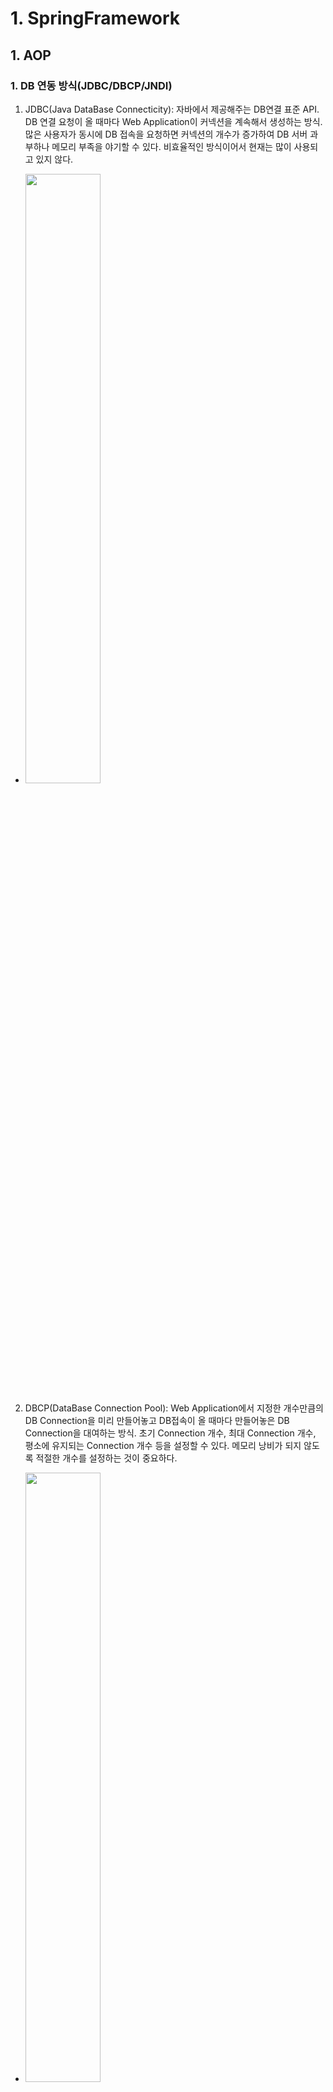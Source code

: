 # 1. SpringFramework
## 1. AOP
### 1. DB 연동 방식(JDBC/DBCP/JNDI)
1. JDBC(Java DataBase Connecticity): 자바에서 제공해주는 DB연결 표준 API. DB 연결 요청이 올 때마다 Web Application이 커넥션을 계속해서 생성하는 방식. 많은 사용자가 동시에 DB 접속을 요청하면 커넥션의 개수가 증가하여 DB 서버 과부하나 메모리 부족을 야기할 수 있다. 비효율적인 방식이어서 현재는 많이 사용되고 있지 않다.
- <img src ="images/JDBC.jpg" width="50%" height="50%">

2. DBCP(DataBase Connection Pool): Web Application에서 지정한 개수만큼의 DB Connection을 미리 만들어놓고 DB접속이 올 때마다 만들어놓은 DB Connection을 대여하는 방식.
초기 Connection 개수, 최대 Connection 개수, 평소에 유지되는 Connection 개수 등을 설정할 수 있다. 메모리 낭비가 되지 않도록 적절한 개수를 설정하는 것이 중요하다.
- <img src ="images/DBCP.jpg" width="50%" height="50%">

3. JNDI(Java Naming and Directory Interface): 방식은 DBCP와 같지만 DB Connection의 관리 주체가 Web Application이 아닌 WAS(Web Application Server)로 변경. 
설정이 간편하고 Web Application에 과부하를 방지할 수 있어서 가장 많이 사용되는 방식.
- <img src ="images/JNDI.jpg" width="50%" height="50%">

### 2. AOP
1. 공통 관심인 로그 출력이나 트랜잭션, 예외처리 등을 모든 비즈니스 메소드에 포함시키는 일은 매수 비효율적인 작업이다. 중간에 모듈이 변경되면 모든 메소드들을 수정해야 된다는 단점이 있다.

2. 스프링에서는 설정파일로 공통관심을 묶어서 관리할 수 있다.

### 3. AOP 관련 용어 정리
1. 포인트컷(pointcut): 공통 관심 코드가 실행 될 메소드. aop:pointcut의 expression 속성으로 필터링 된 메소드.
만약 트랜잭션 AOP로 구성한다고 생각했을 때 insert, delete, update 하는 메소드에서만 트랜잭션이 발생할 수 있게 expression을 구성하면 된다.
    - 포인트컷의 expression: 포인트컷을 지정하는 조건.
        - execution()으로 포인트 컷을 지정한다.
        - 첫 번째 파라미터(* or void or !void ....): 메소드의 리턴타입을 지정 
        - 두 번째 파라미터: 메소드가 존재하는 클래스나 패키지를 지정.
        ```
        com.bit.springboard.service..: service에 존재하는 모든 하위 패키지 지정.
        com.bit.springboard.service..impl: service의 하위 패키지 중 impl로 끝나는 모든 패키지 지정.
        com.bit.springboard.service: service 패키지만 지정.
        *Impl: impl로 끝나는 모든 클래스 지정.
        BoardServiceImpl: BoardServiceImpl클래스만 지정.
        BoardService+: BoardService를 상속 받아 구현한 모든 클래스 지정.
        ```

        - 세 번째 파라미터: 메소드를 지정.
        ```
        *: 모든 메소드 지정.
        get*: get으로 시작하는 모든 메소드 지정.
        *Board: Board로 끝나는 모든 메소드 지정.
        (..): 매개변수의 타입과 개수에 제약을 두지 않음.
        어떠한 매개변수를 갖던 상관하지 않고 지정.
        (*): 매개변수의 타입은 제약을 두지 않지만 개수는 무조건 한개여야 한다.
        (com.bit.springboard.dto.BoardDTO): 매개변수는 하나면서 그 매개변수가 BoardDTO인 메소드 지정.
        (!com.bit.springboard.dto.BoardDTO): 매개변수는 하나면서 그 매개변수가 BoardDTO가 아닌 메소드 지정.
        (Integer, ..): 매개변수의 타입과 개수에 제약을 두진 않지만 첫 번째 매개변수는 무조건 int형인 메소드 지정.
        ```
2. 어드바이스(advice): 공통 관심에 해당되는 공통기능 코드(consoleLog, consoleLogPlus). 어드바이스를 지정할 때는 공통 기능 코드가 실행될 시점과 함께 지정해줘야 한다.

3. 위빙(weaving): 공통 기능 코드가 포인트 컷에 주입되는 행위. 위빙 기능이 있기 때문에 비즈니스 로직에서 공통 기능 코드를 추가하지 않고도 공통 기능 코드가 실행되는 것.

4. 애즈팩트(aspect), 어드바이저(advisor)
    - 애즈팩트: 어드바이스 + 포인트 컷. 포인트 컷에 위빙이 일어나서 공통 기능 코드가 포인트 컷에 주입된 상태를 애즈팩트라고 한다.
    - 어드바이저: 애즈팩트와 동일. 공통 기능 코드의 메소드 명을 모를 때나 공통 기능이 들어있는 클래스명을 모를때 애즈팩트 대신 어즈바이저를 사용.
    - 트랜잭션을 설정할 때 commit, rollback 시점을 개발자가 알 수 없기 때문에 이 때도 애즈팩트 대신 어드바이저를 사용해서 자동적으로 commit, rollback이 일어나도록 설정한다.

### 4. AOP의 동작 시점
1. before: 포인트컷 메소드가 실행되기 전에 공통 기능 코드를 실행.
2. after-returning: 포인트컷 메소드가 정상적으로 종료되고 공통 기능 코드를 실행.
3. after-throwing: 포인트컷 메소드가 에러를 발생시켰을 때 공통 기능 코드를 실행.
4. after: 포인트컷 메소드가 정상 종료되거나 에러를 발생시키거나 상관없이 메소드가 종료되면 무조건 공통 기능 코드를 실행.
5. around: 포인트컷 메소드 실행하기 전, 실행한 후 한 번씩 공통 기능 코드 실행.

### 5. JoinPoint
1. 조인포인트(JoinPoint): 포인트컷이 될 수 있는 포인트컷 후보 메소드. 모든 비즈니스 로직 메소드가 조인포인트
```
<aop:pointcut id="allpointcut"
                expression="execution(* com.bit.springboard.service..BoardServiceImpl.*(..))"></aop:pointcut>
- 포인트컷을 위와 같이 설정하면 BoardServiceImpl의 insertBoard, updateBoard, deleteBoard, getBoard, getBoardList는 조인포인트면서 포인트컷인 메소드가 되고 UserServiceImpl의 join, getUser는 조인포인트지만 포인트컷이 아닌 메소드가 된다.
```
2. 조인포인트 인터페이스의 유용한 메소드
    - getSignature(): 포인트컷으로 지정되어 실행되고 있는 메소드의 시그니쳐(메소드명,리턴타입,매개변수)를 Signature 객체에 담아서 리턴
    - getTarget(): 호출된 메소드를 소유하고 있는 객체를 리턴
    - getArgs(): 호출된 메소드의 매개변수 값들을 object 배열로 반환

3. Signature 객체의 메소드
    - toShortString(): 호출된 메소드의 메소드명, 리턴타입, 매개변수를 축약된 String으로 리턴
    - toLongString(): 메소드의 시그니쳐(메소드명, 리턴타입,매개변수)를 패키지 경로까지 포함된 String으로 리턴
    - getName(): 호출된 비즈니스 로직 메소드의 메소드명 리턴

4. ProceedingJoinPoint
    - JoinPoint 상속받아 만들어졌고 proceed() 메소드를 추가한 인터페이스
    - 현재 진행중인 포인트컷 메소드를 받아오면서 proceed() 메소드를 통해서 받아온 포인트컷 메소드를 진행시킬 수 있다.
    - aop:before, aop:after-returning, aop:after-throwing, aop:after ===> joinPoint 인터페이스 사용
    - aop:around ===> ProceedingJoinPoint 사용


## 2. JDBC Template
### 1. JDBC Template이란
1. GOF의 디자인 패턴 중 템플릿 디자인 패턴이 적용된 클래스.
2. 템플릿 디자인 패턴은 반복되는 작업을 캡슐화하여 재사용할 수 있는 패턴으로 정의하는 방식
3. DBCP(DateBase Connection Pool)에 DataSource(DB 연결 정보 객체)을 의존성으로 주입받아서 커넥션의 풀을 구성하고 커넥션들을 계속 대여하여 재사용할 수 있는 방식.

### 2. JDBC Template 에서 사용가능한 메소드
1. update(): insert, update, delete 쿼리 실행. ? 인자값을 어떻게 처리할 지에 따라서 구 가지 방식으로 사용가능.
    - 1번 방식
        : 물음표 인자 개수만큼 인자 값을 나열해서 보내는 방식
        ```
        update(쿼리문, 물을표인자값1, 물음표인자값2, 물음표인자값3);
        ```
    - 2번 방식
        : 물을표 인자() 개수만큼의 배열을 생성하여 배열 자체를 매개변수로 보내는 방식
        ```
        Object[]args = {물음표인자값1,물을표인자값2,물음표인자값3};

        update(쿼리문, args);
        ```
2. queryForInt(): select 구문으로 검색된 결과 값이 정수일 때 사용하는 메소드. sum,count,avg ..등 
                  통계 함수에서 주로 사용된다.
3. queryForObject(): select 구문으로 검색된 결과를 특정 자바객체에 매핑시켜 리턴받고 싶을 때 사용하는 메소드.
                     DTO로 받고 싶을 때 해당 메소드를 사용하면 된다. (결과가 단행인 쿼리에서만 사용가능)
                     RowMapper라는 인터페이스를 상속받아 구현한 클래스로 리턴받는데 mapRow()라는 메소드를 구현해서 개발자가 원하는 형태의 객체로 만들어서 다시 리턴가능.
4. query(): select 구문으로 검색된 결과가 다중 행일 때 사용하는 메소드. 기본적인 사용법은 
            queryForObject와 동일. 한행씩 객체로 매핑해서 List에 담아서 리턴.

## 3. 트랜잭션 처리
### 1. 트랜잭션이란
1. 트랜잭션은 DB에서 처리하는 작업의 단위.
2. DDL(Insert, Delete, Update)가 실행되면 항상 commit이나 rollback이 실행되어야 트랜잭션이 종료된다.
3. 스프링에서 AOP 설정을 이용해서 트랜잭션 처리한다.

### 2. 스프링에서의 트랜잭션
1. 트랜잭션을 설정할 떄는 애즈팩트 대신 어드바이저를 사용한다. 개발자가 commit과 rollback의 시점을 지정할 수 없기 때문이다.
2. 어드바이저는 쿼리가 성공하면 commit을 
                     실패하면 rollback을 자동 호출한다. 

## 4. MyBatis
### 1. MyBatis란
1. Sql Mapper Framework 중 하나의 종류. SQL 쿼리문을 Mapper 라는 파일로 분리해서 관리하는 프레임워크
2. iBatis라는 프레임워크가 독점적으로 사용되고 있었는데 2010년 구글이 iBatis를 인수하면서 이름이 MyBatis롷 변경되었다.
3. 요즘 Sql Mapper Framework보다는 ORM 프레임워크(JPA, Hibernates 등)이 성행하고 있다.

### 2. MyBatis의 구조
1. DAO에 존재하던 쿼리문들을 Mapper 라는 별도의 파일로 관리. 스프링프레임워크에서는 xml 파일방식만 지원. 스프링부트에서는 xml파일 방식과 어노테이션 방식도 지원.
2. MyBatis만의 설정파일을 만들어서 조회 쿼리 결과의 표출방식 지정, 결과를 담아줄 객체의 별칭을 달아주는
설정, 쿼리문이 저장되어 있는 Mapper 파일의 위치를 지정할 수 있는 등의 설정을 제공한다.
3. DAO로부터 분리된 Mapper 파일은 namespace라는 별칭을 지정하여 호출하게 되는데 관례적으로 DAO에서 분리됐기 때문에 DAO의 이름과 동일하게 설정하는 것이 대부분.
4. Mapper xml의 구조
```
<xml 설정>
<doctype 지정>
<mapper 설정>
    <select id ="selectBoard" parameterType="int, string, map, com.bit.springboard.dto.BoardDTO,..."
    resultType="int, string, map, com.bit.springboard.dto.BoardDTO"></select>
    <insert></insert>
    <delete></delete>
    <update></update>
</mapper>
//DAO에서 mapper를 호출하여 사용하는 방식
mapper의 namespace값. 쿼리문의 id값
```

##  5. WebApplication
### 1. Spring Application의 구동
1. WAS가 구동되면서 web.xml을 읽어서 ServletContainer를 구동시킨다.
    - web.xml: 서블릿의 생명주기 관리하는 설정이 담겨있는 설정파일. 이 설정파일을 읽어서 서블릿들을 생성하는 컨테이너가 하나 생성된다.
    - 컨테이너: 설정파일을 저장하고 있는 상자. 저장되어 있는 설정파일로 어떤 동작이 일어났을 때 무언가를 생성해주는 상자.
    - context-param: 서블릿 컨테이너가 구동되면서 전달할 파라미터. 스프링 컨테이너 설정파일을 지정해서 서블릿 컨테이너가 구동되면서 스프링 부모 컨테이너를 바로 구동할 수 있도록 한다.

2. context-param으로 지정되어 있는 root-context.xml 파일을 읽어서 부모 스프링 컨테이너를 구동한다.

3. servlet과 servlet-mapping으로 설정되어 있는 요청이 들어올 때 들어올 때마다 서블릿을 생성해주게 되는데
   init-param의 설정으로 서블릿의 초기화 매개변수를 전달할 수 있다.
4. init-param에 설정된 servlet-context.xml 파일을 읽어서 서블릿이 생성될 때마다 자식 스프링 컨테이너를 구동시킨다.
5. 부모 스프링 컨테이너(root-context.xml)는 Model(비즈니스 로직, DB 커넥션 관련) 관련 설정을 주로 하고 자식 스프링 컨테이너(servlet-context.xml)은 View-Controller(화면단과 정적파일들)관련 설정을 주로 한다.

### 2. 화면에서 자바로 데이터 전송방식
1. form submit: 
form태그의 입력된 input 데이터를 바로 요청 url로 전송. 각 input의 name 속성이 키로 지정되어
입력된 값을 매핑해서 전송.

2. ajax를 이용한 비동기 통신 전송: 
ajax 비동기 통신할 때 data 속성으로 원하는 데이터를 전송할 수 있다. contentType 속성에서 전송될 데이터의 형식을 지정. json, html, text, ...지정 가능.

3. multipartForData: new FormData()로 ForData의 객체를 생성해서 전송하는 방식. 파일을 전송할 때는 이 방식을 주로 사용해야 한다. form 태그에 enctype속성으로도 FormData 객체를 생성해서 전송할 수 있다.

### 3. 요청 url 매핑 방식
1. get: request(요청) 객체의 body가 생성 안되는 방식. 화면에서 전송되는 모든 데이터가 
        파라미터(쿼리스트링 방식)로 전달된다. url에 전송되는 모든 키와 밸류가 표출. 보안상 좋지 않아서
        중요한 데이터를 전송할 때는 사용되지 않는다. 하지만 다른 방식들보다 데이터 처리하는 로직이 줄어들어
        속도가 빠르기 때문에 단순 조회에서 많이 사용된다.

2. post: 요청 객체의 body를 생성하여 통신하는 방식. 전송하는 데이터가 요청 객체의 body에 저장되기 때문에
         url에 표출되지 않는다. 요청 객체에 body를 생성하기 때문에 get방식보다는 속도가 느리고 데이터를
         숨길 수 있기 때문에 보안상 용이하다. SpringFramework에서는 insert,update,delete 모두 post방식을
         사용했는데 Spring Boot에서 put 방식과 delete 방식이 추가되면서 
         Boot에서는 insert -> post, update-> put, delete -> delete로 구분하여 사용한다.
3. put
4. delete
5. 요청 url 방식 지정하는 법
```
//jsp단
<form action="/" method="get or post">

</form>
```

$.ajax({
    url: "/",
    type: "post" or "get" or "put" or "delete"
});

//java단
//RequestMapping: 매핑된 url 요청이 왔을 때 해당 메소드를 실행
//방식을 여러개로 분리하게 되면 같은 매핑 url이어도 다른 요청으로 인식
@RequestMapping(value="/", method=RequestMethod.GET or RequestMethod.POST) or
@GetMapping("/")
PostMapping("/")
메소드
```

### 4. 자바에서 전송된 데이터 받는 방법
1. @questParam("test.do" method="get)어노테이션을 이용해서 변수에 할당하는 방식
```
<form action="test.do" method="get">
    <input name="name">
    <input type="submit value="전송">
</form>

public String testGet(RequestParam Map<String, Object> paramMap){

}
```

3.  Command 객체를 이용한 데이터 받기
    - Command 객체란 메소드의 매개변수로 선언된 객체
    - 메소드의 매개변수로 클래스 type의 변수를 선언하면 자동으로 인스턴스화가 진행.
    - 전송된 데이터의 키값과 같은 변수명의 멤버변수에 데이터들이 자동으로 할당된다.
    (getter/setter 무조건 생성)
```
<form action="test.do" method="get">
    <input name="name">
    <input type="submit value="전송">
</form>

//NameDTO
private String name;
private String tel;


public void setName(String name){
    this.name = name;
}
public void getName(){
    return this.name;
}
public void setTel(String tel){
    this.name = name;
}
public void getTel(){
    return this.tel;
}

public String testGet(NameDTO nameDTO){

}
```

### 5. 자바에서 화면단으로 데이터 전송 방법
1. Model 객체를 이용
    - Model 객체의 addAttribute("키","밸류") 메소드로 전송할 데이터 저장.
    화면단에서는 키로 데이터를 꺼내서 사용할 수 있다.
```
public String test3Get(Model model) {
    model.addAttribute("key", "value");
}
```
2. HttpServletRequest 객체를 이용
    - HttpServletRequest의 setAttribute("키","밸류") 메소드를 이용해서 화면단으로 데이터를 전송.
    - HttpServletReques 클래스는 Servlet을 상속받은 Controller 클래스에서만 사용가능한 클래스로, 요청
    상태나 요청 헤더, 요청 바디 등의 정보를 담고있어서 유용하게 사용할 수 있다.
```
public String test3Get(HttpServletRequest request) {
    request.setaddAttribute("key", "value");
}
```
3. HttpSession 객체를 이용
     - HttpSession 객체의 setaddAttribute("key", "value") 메소드를 이용해서 화면단으로 데이터 전송.
     - HttpSession 클래스는 사용자가 웹 사이트에 접속할 때 생성되는 세션을 받아오는 클래스.
     동작이 없으면 세션이 만료되는데 기본값은 30분으로 지정되어 있다. Model, Request는 하나의 요청이 끝나면
     데이터가 사라지는데 session은 만료되기 전까지 데이터를 보관한다. 로그인된 회원의정보나 세션이 유지되는
     동안 지속되어야 하는 데이터들을 지정한다. 요즘에는 세션에도 보안 이슈가 있어서 회원정보는 거의 대부분
     토큰으로 처리한다.
```
public String test3Get(HttpSession session) {
    session.setaddAttribute("key", "value");
}

 ```
###  6. el표기법과 JSTL
1. el표기법(Expression Language)
    - JSP에서 ${}표기되는 기법
    - JAVA에서 받아온 데이터를 표출할 때 주로 사용
    - Model, Request, Response, Session에 담긴 값을 꺼낼 때 유용하게 사용.
    - 기존에 JSP에서 자바 데이터를 꺼낼 때 <%= %> 이 방식을 사용했는데 JSP에서 자바소스를 줄이기 위해서 
    고안된 방식.
    - 기존에 방식보다 간편하게 편리해서 많이 사용되고 있다.

2. JSTL(JSP Standard Tag Library)
    - el표기법이 자바에서 받아온 데이터를 표출하기 위한 기능이라면 JSTL은 자바문법을 사용하기 위한 기술
    - JSP 상단에 JSTL 선언문을 선언해야 한다.
    ```
    <%@ taglib url="http://java.sun.com/jsp/jstl/core"prefix="c"%>
    ```
    - c: 으로 시작하는 태그를 이용해서 for반복문이나 if조건문 등을 사용할 수 있다.
    ```
    <c:forEach items="${자바로부터 받아온 목록의 키}" var="목록에서 한 행씩 꺼내서 쓸 변수명"
    varStatus="상태 변수명(직접지정)">
     //varStatus에서 사용할 수 있는 값
     //상태변수명.index => 현재 꺼내온 데이터의 인덱스 (0부터 시작)
     //상태변수명.count => 현재 꺼내온 데이터의  개수 (1부터 시작)
     </c:forEach>

    <c:if test="${자바로부터 받아온 목록의 키.변수명 조건(==, !=, <,>, eq,ne,empty,not empty ...)
    논리연산자(&& || and or)로 조건을 여러 개 붙일 수 있다.}">
    
    
    <c:choose>
        <c:when test="${조건1}> 조건1이 참일 때 실행될 내용</c:when>
        <c:when test="${조건1}> 조건2이 참일 때 실행될 내용</c:when>
        <c:when test="${조건1}> 조건3이 참일 때 실행될 내용</c:when>
        ...
        <c:when test="${조건n}> 조건n이 참일 때 실행될 내용</c:when>
        <c:otherwise> 위 조건이 모두 거짓 일때 실행될 내용</c:otherwise>
    </c:choose>
    ```
